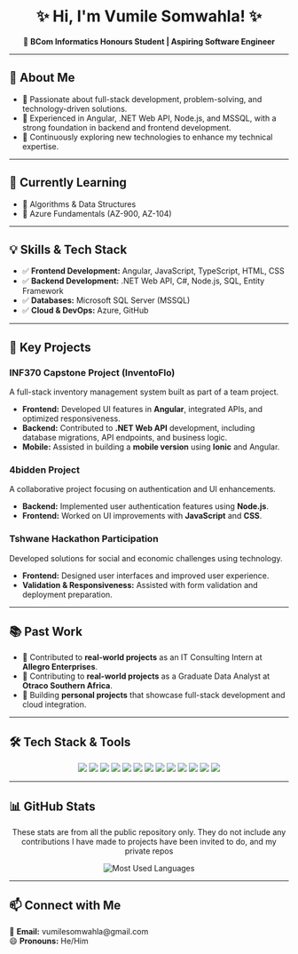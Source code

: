 <h1 align="center">✨ Hi, I'm Vumile Somwahla! ✨</h1>  

<p align="center">  
🚀 <strong>BCom Informatics Honours Student | Aspiring Software Engineer</strong>  
</p>  

<hr>

<h2>📌 About Me</h2>  

<ul>
  <li>🔹 Passionate about full-stack development, problem-solving, and technology-driven solutions.</li>
  <li>🔹 Experienced in Angular, .NET Web API, Node.js, and MSSQL, with a strong foundation in backend and frontend development.</li>
  <li>🔹 Continuously exploring new technologies to enhance my technical expertise.</li>
</ul>

<hr>

<h2>📖 Currently Learning</h2>  

<ul>
  <li>📌 Algorithms & Data Structures</li>
  <li>📌 Azure Fundamentals (AZ-900, AZ-104)</li>
</ul>

<hr>

<h2>💡 Skills & Tech Stack</h2>  

<ul>
  <li>✅ <strong>Frontend Development:</strong> Angular, JavaScript, TypeScript, HTML, CSS</li>
  <li>✅ <strong>Backend Development:</strong> .NET Web API, C#, Node.js, SQL, Entity Framework</li>
  <li>✅ <strong>Databases:</strong> Microsoft SQL Server (MSSQL)</li>
  <li>✅ <strong>Cloud & DevOps:</strong> Azure, GitHub</li>
</ul>

<hr>

<h2>🌟 Key Projects</h2>  

<h3>INF370 Capstone Project (InventoFlo)</h3>
<p>A full-stack inventory management system built as part of a team project.</p>
<ul>
  <li><strong>Frontend:</strong> Developed UI features in <strong>Angular</strong>, integrated APIs, and optimized responsiveness.</li>
  <li><strong>Backend:</strong> Contributed to <strong>.NET Web API</strong> development, including database migrations, API endpoints, and business logic.</li>
  <li><strong>Mobile:</strong> Assisted in building a <strong>mobile version</strong> using <strong>Ionic</strong> and Angular.</li>
</ul>

<h3>4bidden Project</h3>
<p>A collaborative project focusing on authentication and UI enhancements.</p>
<ul>
  <li><strong>Backend:</strong> Implemented user authentication features using <strong>Node.js</strong>.</li>
  <li><strong>Frontend:</strong> Worked on UI improvements with <strong>JavaScript</strong> and <strong>CSS</strong>.</li>
</ul>

<h3>Tshwane Hackathon Participation</h3>
<p>Developed solutions for social and economic challenges using technology.</p>
<ul>
  <li><strong>Frontend:</strong> Designed user interfaces and improved user experience.</li>
  <li><strong>Validation & Responsiveness:</strong> Assisted with form validation and deployment preparation.</li>
</ul>

<hr>

<h2>📚 Past Work</h2>  

<ul>
  <li>🔹 Contributed to <strong>real-world projects</strong> as an IT Consulting Intern at <strong>Allegro Enterprises</strong>.</li>
  <li>🔹 Contributing to <strong>real-world projects</strong> as a Graduate Data Analyst at <strong>Otraco Southern Africa</strong>.</li>
  <li>🔹 Building <strong>personal projects</strong> that showcase full-stack development and cloud integration.</li>
</ul>

<hr>

<h2>🛠️ Tech Stack & Tools</h2>  

<p align="center">  
  <img src="https://img.shields.io/badge/-C%23-239120?style=for-the-badge&logo=c-sharp&logoColor=white" />  
  <img src="https://img.shields.io/badge/-.NET-512BD4?style=for-the-badge&logo=.net&logoColor=white" />  
  <img src="https://img.shields.io/badge/-Node.js-339933?style=for-the-badge&logo=node.js&logoColor=white" />  
  <img src="https://img.shields.io/badge/-SQL-CC2927?style=for-the-badge&logo=microsoft-sql-server&logoColor=white" />  
  <img src="https://img.shields.io/badge/-Entity%20Framework-512BD4?style=for-the-badge&logo=dotnet&logoColor=white" />  
  <img src="https://img.shields.io/badge/-Angular-DD0031?style=for-the-badge&logo=angular&logoColor=white" />  
  <img src="https://img.shields.io/badge/-JavaScript-F7DF1E?style=for-the-badge&logo=javascript&logoColor=black" />  
  <img src="https://img.shields.io/badge/-TypeScript-3178C6?style=for-the-badge&logo=typescript&logoColor=white" />  
  <img src="https://img.shields.io/badge/-HTML-E34F26?style=for-the-badge&logo=html5&logoColor=white" />  
  <img src="https://img.shields.io/badge/-CSS-1572B6?style=for-the-badge&logo=css3&logoColor=white" />  
  <img src="https://img.shields.io/badge/-Bootstrap-7952B3?style=for-the-badge&logo=bootstrap&logoColor=white" />  
  <img src="https://img.shields.io/badge/-GitHub-181717?style=for-the-badge&logo=github&logoColor=white" />  
  <img src="https://img.shields.io/badge/-Azure-0089D6?style=for-the-badge&logo=microsoft-azure&logoColor=white" />  
</p>  

<hr>

<h2>📊 GitHub Stats</h2>  
<p align="center">
  These stats are from all the public repository only. They do not include any contributions I have made to projects have been invited to do, and my private repos
</p>

<p align="center">  
  <img src="https://github-readme-stats.vercel.app/api/top-langs/?username=VumileSomwahla&langs_count=8&theme=radical&layout=compact&include_all_commits=true" alt="Most Used Languages" />  
</p>


<hr>

<h2>📫 Connect with Me</h2>  

<p>
  📩 <strong>Email:</strong> vumilesomwahla@gmail.com <br>
  😄 <strong>Pronouns:</strong> He/Him
</p>
